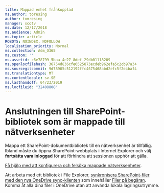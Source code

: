 ```yaml
---
title: Mappad enhet frånkopplad
ms.author: toresing
author: tomresing
manager: scotv
ms.date: 12/17/2018
ms.audience: Admin
ms.topic: article
ROBOTS: NOINDEX, NOFOLLOW
localization_priority: Normal
ms.collection: Adm_O365
ms.custom: ''
ms.assetid: c6e78799-5baa-4e27-8def-29db01118209
ms.openlocfilehash: 36754d836cfe6525873ecdeb962efa5c2cb97a34
ms.sourcegitcommit: 9d78905c512192ffc4675468abd2efc5f2e4baf4
ms.translationtype: MT
ms.contentlocale: sv-SE
ms.lasthandoff: 04/23/2019
ms.locfileid: "32408808"
---
```

# <a name="sharepoint-libraries-mapped-to-network-drives-become-disconnected"></a>Anslutningen till SharePoint-bibliotek som är mappade till nätverksenheter

Mappa ett SharePoint-dokumentbibliotek till en nätverksenhet är tillfällig. Ibland måste du öppna SharePoint-webbplats i Internet Explorer och välj **fortsätta vara inloggad** för att förhindra att sessionen upphör att gälla. 
  
[Få hjälp med att konfigurera och felsöka mappade nätverksenheter](https://support.office.com/article/ef399c67-4578-4c3a-adbe-0b489084eabe.aspx).
  
Att arbeta med ett bibliotek i File Explorer, [synkronisera SharePoint-filer med den nya OneDrive sync-klienten](https://support.office.com/article/6de9ede8-5b6e-4503-80b2-6190f3354a88.aspx) som innehåller [Filer på begäran](https://support.office.com/article/0e6860d3-d9f3-4971-b321-7092438fb38e.aspx). Komma åt alla dina filer i OneDrive utan att använda lokala lagringsutrymme.
  

